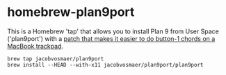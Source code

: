 # homebrew-plan9port

This is a Homebrew 'tap' that allows you to install Plan 9 from User
Space ('plan9port') with a [patch that makes it easier to do button-1
chords on a MacBook
trackpad](http://www.mostlymaths.net/2013/04/just-as-mario-using-plan9-plumber.html).

    brew tap jacobvosmaer/plan9port
    brew install --HEAD --with-x11 jacobvosmaer/plan9port/plan9port
